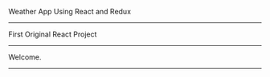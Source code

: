 Weather App Using React and Redux

----------------------------------

First Original React Project

----------------------------------

Welcome.

----------------------------------
